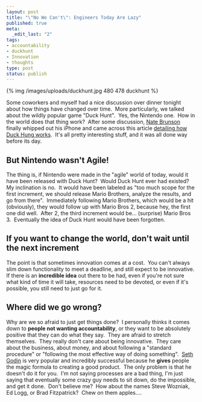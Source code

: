 ```yaml
--- 
layout: post
title: "\"No We Can't\": Engineers Today Are Lazy"
published: true
meta: 
  _edit_last: "2"
tags: 
- accountability
- duckhunt
- Innovation
- thoughts
type: post
status: publish
---
```

{% img /images/uploads/duckhunt.jpg 480 478 duckhunt %}

Some coworkers and myself had a nice discussion over dinner tonight about how things have changed over time.  More particularly, we talked about the wildly popular game "Duck Hunt".  Yes, the Nintendo one.  How in the world does that thing work?  After some discussion, <a href="http://twitter.com/nathanbrunson">Nate Brunson</a> finally whipped out his iPhone and came across this article <a href="http://www.howstuffworks.com/question273.htm">detailing how Duck Hung works</a>.  It's all pretty interesting stuff, and it was all done way before its day.
<h2>But Nintendo wasn't Agile!</h2>
The thing is, if Nintendo were made in the "agile" world of today, would it have been released with Duck Hunt?  Would Duck Hunt ever had existed?  My inclination is no.  It would have been labeled as "too much scope for the first increment, we should release Mario Brothers, analyze the results, and go from there".  Immediately following Mario Brothers, which would be a hit (obviously), they would follow up with Mario Bros 2, because hey, the first one did well.  After 2, the third increment would be... (surprise) Mario Bros 3.  Eventually the idea of Duck Hunt would have been forgotten.
<h2>If you want to change the world, don't wait until the next increment</h2>
The point is that sometimes innovation comes at a cost.  You can't always slim down functionality to meet a deadline, and still expect to be innovative.  If there is an <strong>incredible idea</strong> out there to be had, even if you're not sure what kind of time it will take, resources need to be devoted, or even if it's possible, you still need to just go for it.
<h2>Where did we go wrong?</h2>
Why are we so afraid to just get things done?  I personally thinks it comes down to <strong>people not wanting accountability</strong>, or they want to be absolutely positive that they can do what they say.  They are afraid to stretch themselves.  They really don't care about being innovative.  They care about the business, about money, and about following a "standard procedure" or "following the most effective way of doing something".  <a href="http://sethgodin.typepad.com/">Seth Godin</a> is very popular and incredibly successful because he <strong>gives</strong> people the magic formula to creating a good product.  The only problem is that he doesn't do it for you.  I'm not saying processes are a bad thing, I'm just saying that eventually some crazy guy needs to sit down, do the impossible, and get it done.  Don't believe me?  How about the names Steve Wozniak, Ed Logg, or Brad Fitzpatrick?  Chew on them apples....
